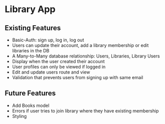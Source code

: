 # Library App

## Existing Features
- Basic-Auth: sign up, log in, log out
- Users can update their account, add a library membership or edit libraries in the DB
- A Many-to-Many database relationship: Users, Libraries, Library Users
- Display when the user created their account
- User profiles can only be viewed if logged in
- Edit and update users route and view
- Validation that prevents users from signing up with same email

## Future Features
- Add Books model
- Errors if user tries to join library where they have existing membership
- Styling

